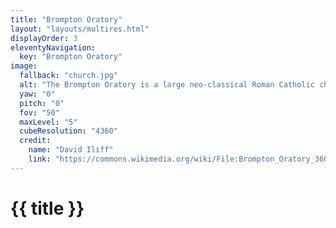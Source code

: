 ```yaml
---
title: "Brompton Oratory"
layout: "layouts/multires.html"
displayOrder: 3
eleventyNavigation:
  key: "Brompton Oratory"
image:
  fallback: "church.jpg"
  alt: "The Brompton Oratory is a large neo-classical Roman Catholic church in London. It was completed in 1884."
  yaw: "0"
  pitch: "0"
  fov: "50"
  maxLevel: "5"
  cubeResolution: "4360"
  credit:
    name: "David Iliff"
    link: "https://commons.wikimedia.org/wiki/File:Brompton_Oratory_360x180,_London,_UK_-_Diliff.jpg"
---
```


# {{ title }}
